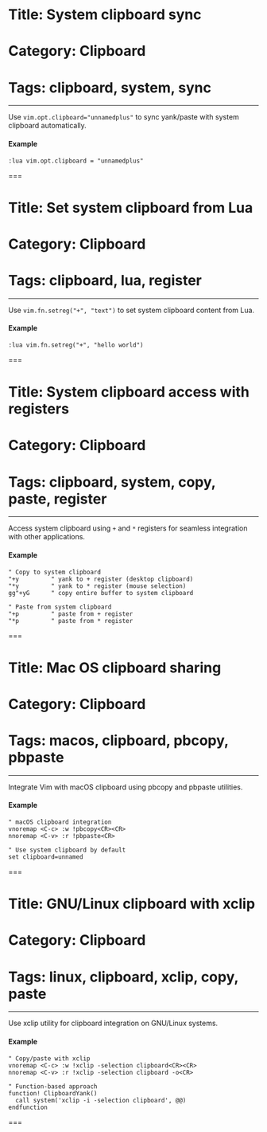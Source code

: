 # Title: System clipboard sync
# Category: Clipboard
# Tags: clipboard, system, sync
---
Use `vim.opt.clipboard="unnamedplus"` to sync yank/paste with system clipboard automatically.

#### Example

```vim
:lua vim.opt.clipboard = "unnamedplus"
```
===
# Title: Set system clipboard from Lua
# Category: Clipboard
# Tags: clipboard, lua, register
---
Use `vim.fn.setreg("+", "text")` to set system clipboard content from Lua.

#### Example

```vim
:lua vim.fn.setreg("+", "hello world")
```
===
# Title: System clipboard access with registers
# Category: Clipboard
# Tags: clipboard, system, copy, paste, register
---
Access system clipboard using `+` and `*` registers for seamless integration with other applications.

#### Example

```vim
" Copy to system clipboard
"+y         " yank to + register (desktop clipboard)
"*y         " yank to * register (mouse selection)
gg"+yG      " copy entire buffer to system clipboard

" Paste from system clipboard
"+p         " paste from + register
"*p         " paste from * register
```
===
# Title: Mac OS clipboard sharing
# Category: Clipboard
# Tags: macos, clipboard, pbcopy, pbpaste
---
Integrate Vim with macOS clipboard using pbcopy and pbpaste utilities.

#### Example

```vim
" macOS clipboard integration
vnoremap <C-c> :w !pbcopy<CR><CR>
nnoremap <C-v> :r !pbpaste<CR>

" Use system clipboard by default
set clipboard=unnamed
```
===
# Title: GNU/Linux clipboard with xclip
# Category: Clipboard
# Tags: linux, clipboard, xclip, copy, paste
---
Use xclip utility for clipboard integration on GNU/Linux systems.

#### Example

```vim
" Copy/paste with xclip
vnoremap <C-c> :w !xclip -selection clipboard<CR><CR>
nnoremap <C-v> :r !xclip -selection clipboard -o<CR>

" Function-based approach
function! ClipboardYank()
  call system('xclip -i -selection clipboard', @@)
endfunction
```
===
